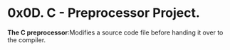 # 0x0D. C - Preprocessor Project.
<p><strong>The C preprocessor</strong>:Modifies a source code file before handing it over to the compiler.</p>
